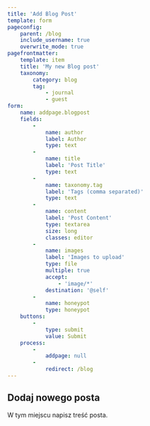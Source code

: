 ```yaml
---
title: 'Add Blog Post'
template: form
pageconfig:
    parent: /blog
    include_username: true
    overwrite_mode: true
pagefrontmatter:
    template: item
    title: 'My new Blog post'
    taxonomy:
        category: blog
        tag:
            - journal
            - guest
form:
    name: addpage.blogpost
    fields:
        -
            name: author
            label: Author
            type: text
        -
            name: title
            label: 'Post Title'
            type: text
        -
            name: taxonomy.tag
            label: 'Tags (comma separated)'
            type: text
        -
            name: content
            label: 'Post Content'
            type: textarea
            size: long
            classes: editor
        -
            name: images
            label: 'Images to upload'
            type: file
            multiple: true
            accept:
                - 'image/*'
            destination: '@self'
        -
            name: honeypot
            type: honeypot
    buttons:
        -
            type: submit
            value: Submit
    process:
        -
            addpage: null
        -
            redirect: /blog
---
```


## Dodaj nowego posta

W tym miejscu napisz treść posta.